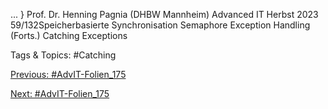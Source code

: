 ...
}
Prof. Dr. Henning Pagnia (DHBW Mannheim) Advanced IT Herbst 2023 59/132Speicherbasierte Synchronisation Semaphore
Exception Handling (Forts.)
Catching Exceptions

   Tags & Topics:
   #Catching

[Previous: #AdvIT-Folien_175](AdvIT-Folien_175.md)

[Next: #AdvIT-Folien_175](AdvIT-Folien_175.md)